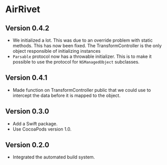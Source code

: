 # AirRivet

## Version 0.4.2
* We initialized a lot. This was due to an override problem with static methods. This has now been fixed. The TransformController is the only object responsible of initializing instances
* `Parsable` protocol now has a throwable initializer. This is to make it possible to use the protocol for `NSManagedObject` subclasses.


## Version 0.4.1

* Made function on TransformController public that we could use to intercept the data before it is mapped to the object.

## Version 0.3.0

* Add a Swift package.
* Use CocoaPods version 1.0.

## Version 0.2.0

* Integrated the automated build system.
